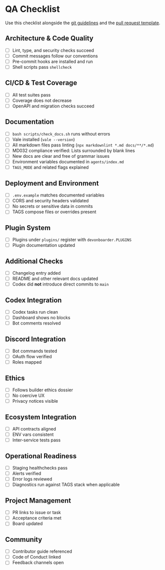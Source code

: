 # QA Checklist

Use this checklist alongside the [git guidelines](git-guidelines.md) and the [pull request template](../.github/pull_request_template.md).

## Architecture & Code Quality

- [ ] Lint, type, and security checks succeed
- [ ] Commit messages follow our conventions
- [ ] Pre-commit hooks are installed and run
- [ ] Shell scripts pass `shellcheck`

## CI/CD & Test Coverage

- [ ] All test suites pass
- [ ] Coverage does not decrease
- [ ] OpenAPI and migration checks succeed

## Documentation

- [ ] `bash scripts/check_docs.sh` runs without errors
- [ ] Vale installed (`vale --version`)
- [ ] All markdown files pass linting (`npx markdownlint *.md docs/**/*.md`)
- [ ] MD032 compliance verified: Lists surrounded by blank lines
- [ ] New docs are clear and free of grammar issues
- [ ] Environment variables documented in `agents/index.md`
- [ ] `TAGS_MODE` and related flags explained

## Deployment and Environment

- [ ] `.env.example` matches documented variables
- [ ] CORS and security headers validated
- [ ] No secrets or sensitive data in commits
- [ ] TAGS compose files or overrides present

## Plugin System

- [ ] Plugins under `plugins/` register with `devonboarder.PLUGINS`
- [ ] Plugin documentation updated

## Additional Checks

- [ ] Changelog entry added
- [ ] README and other relevant docs updated
- [ ] Codex did **not** introduce direct commits to `main`

## Codex Integration

- [ ] Codex tasks run clean
- [ ] Dashboard shows no blocks
- [ ] Bot comments resolved

## Discord Integration

- [ ] Bot commands tested
- [ ] OAuth flow verified
- [ ] Roles mapped

## Ethics

- [ ] Follows builder ethics dossier
- [ ] No coercive UX
- [ ] Privacy notices visible

## Ecosystem Integration

- [ ] API contracts aligned
- [ ] ENV vars consistent
- [ ] Inter-service tests pass

## Operational Readiness

- [ ] Staging healthchecks pass
- [ ] Alerts verified
- [ ] Error logs reviewed
- [ ] Diagnostics run against TAGS stack when applicable

## Project Management

- [ ] PR links to issue or task
- [ ] Acceptance criteria met
- [ ] Board updated

## Community

- [ ] Contributor guide referenced
- [ ] Code of Conduct linked
- [ ] Feedback channels open
